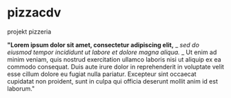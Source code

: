 # pizzacdv
projekt pizzeria

**"Lorem ipsum dolor sit amet, consectetur adipiscing elit,**
_ _sed do eiusmod tempor incididunt ut labore et dolore magna aliqua._ _
Ut enim ad minim veniam, quis nostrud exercitation ullamco laboris nisi ut aliquip ex ea commodo consequat.
Duis aute irure dolor in reprehenderit in voluptate velit esse cillum dolore eu fugiat nulla pariatur.
Excepteur sint occaecat cupidatat non proident, sunt in culpa qui officia deserunt mollit anim id est laborum."

